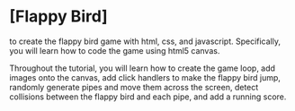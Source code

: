 # [Flappy Bird]

 to create the flappy bird game with html, css, and javascript. Specifically, you will learn how to code the game using html5 canvas. 

Throughout the tutorial, you will learn how to create the game loop, add images onto the canvas, add click handlers to make the flappy bird jump, randomly generate pipes and move them across the screen, detect collisions between the flappy bird and each pipe, and add a running score. 
